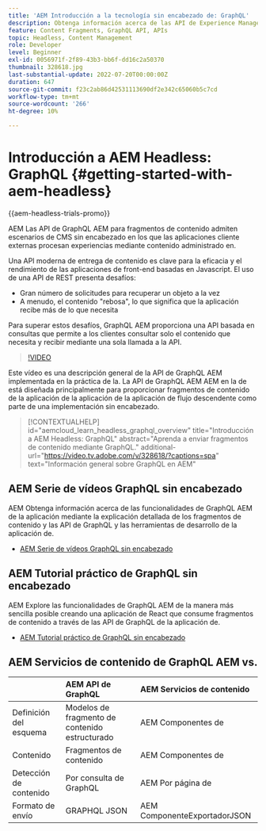 ```yaml
---
title: 'AEM Introducción a la tecnología sin encabezado de: GraphQL'
description: Obtenga información acerca de las API de Experience Manager GraphQL y sus funciones.
feature: Content Fragments, GraphQL API, APIs
topic: Headless, Content Management
role: Developer
level: Beginner
exl-id: 0056971f-2f89-43b3-bb6f-dd16c2a50370
thumbnail: 328618.jpg
last-substantial-update: 2022-07-20T00:00:00Z
duration: 647
source-git-commit: f23c2ab86d42531113690df2e342c65060b5c7cd
workflow-type: tm+mt
source-wordcount: '266'
ht-degree: 10%

---
```


# Introducción a AEM Headless: GraphQL {#getting-started-with-aem-headless}

{{aem-headless-trials-promo}}

AEM Las API de GraphQL AEM para fragmentos de contenido admiten escenarios de CMS sin encabezado en los que las aplicaciones cliente externas procesan experiencias mediante contenido administrado en.

Una API moderna de entrega de contenido es clave para la eficacia y el rendimiento de las aplicaciones de front-end basadas en Javascript. El uso de una API de REST presenta desafíos:

* Gran número de solicitudes para recuperar un objeto a la vez
* A menudo, el contenido &quot;rebosa&quot;, lo que significa que la aplicación recibe más de lo que necesita

Para superar estos desafíos, GraphQL AEM proporciona una API basada en consultas que permite a los clientes consultar solo el contenido que necesita y recibir mediante una sola llamada a la API.

>[!VIDEO](https://video.tv.adobe.com/v/328618?quality=12&learn=on)

Este vídeo es una descripción general de la API de GraphQL AEM implementada en la práctica de la. La API de GraphQL AEM AEM en la de está diseñada principalmente para proporcionar fragmentos de contenido de la aplicación de la aplicación de la aplicación de flujo descendente como parte de una implementación sin encabezado.

>[!CONTEXTUALHELP]
>id="aemcloud_learn_headless_graphql_overview"
>title="Introducción a AEM Headless: GraphQL"
>abstract="Aprenda a enviar fragmentos de contenido mediante GraphQL."
>additional-url="https://video.tv.adobe.com/v/328618/?captions=spa" text="Información general sobre GraphQL en AEM"

## AEM Serie de vídeos GraphQL sin encabezado

AEM Obtenga información acerca de las funcionalidades de GraphQL AEM de la aplicación mediante la explicación detallada de los fragmentos de contenido y las API de GraphQL y las herramientas de desarrollo de la aplicación de.

* [AEM Serie de vídeos GraphQL sin encabezado](./video-series/modeling-basics.md)

## AEM Tutorial práctico de GraphQL sin encabezado

AEM Explore las funcionalidades de GraphQL AEM de la manera más sencilla posible creando una aplicación de React que consume fragmentos de contenido a través de las API de GraphQL de la aplicación de.

* [AEM Tutorial práctico de GraphQL sin encabezado](./multi-step/overview.md)

## AEM Servicios de contenido de GraphQL AEM vs.

|                                | AEM API de GraphQL | AEM Servicios de contenido |
|--------------------------------|:-----------------|:---------------------|
| Definición del esquema | Modelos de fragmento de contenido estructurado | AEM Componentes de |
| Contenido | Fragmentos de contenido | AEM Componentes de |
| Detección de contenido | Por consulta de GraphQL | AEM Por página de |
| Formato de envío | GRAPHQL JSON | AEM ComponenteExportadorJSON |
